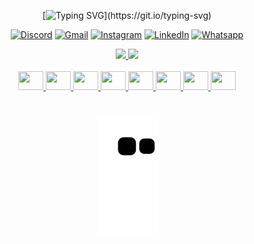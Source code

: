 <div align="center">

[![Typing SVG](https://readme-typing-svg.demolab.com?font=Fira+Code&duration=2000&pause=1500&color=F1F722&center=true&vCenter=true&width=435&lines=Oi%2C+me+chamo+Breno+Souza;Graduado+em+Sistemas+de+informa%C3%A7%C3%A3o;E+aqui+armazeno+meus+projetos.)](https://git.io/typing-svg)

</div>

<div align="center">
  
[![Discord](https://img.shields.io/badge/Discord-7289DA?style=for-the-badge&logo=discord&logoColor=white)](https://discord.gg/ftrkQWhc3D)
[![Gmail](https://img.shields.io/badge/Gmail-D14836?style=for-the-badge&logo=gmail&logoColor=white)](https://gmail.com)
[![Instagram](https://img.shields.io/badge/Instagram-E4405F?style=for-the-badge&logo=instagram&logoColor=white)](https://www.instagram.com/souzzbreno/)
[![LinkedIn](https://img.shields.io/badge/LinkedIn-0077B5?style=for-the-badge&logo=linkedin&logoColor=white)](https://www.linkedin.com/in/breno-souza-8a25a9191/)
[![Whatsapp](https://img.shields.io/badge/WhatsApp-25D366?style=for-the-badge&logo=whatsapp&logoColor=white)](https://wa.me/+557791746135)

</div>

<div align="center">
  <a href="https://github.com/souzzbreno">
  <img height="180em" src="https://github-readme-stats.vercel.app/api?username=souzzbreno&show_icons=true&theme=great-gatsby&include_all_commits=true&count_private=true"/>
  <img height="180em" src="https://github-readme-stats.vercel.app/api/top-langs/?username=jezdez&layout=compact&langs_count=7&theme=great-gatsby"/>
</div>
  
<div style="display: inline_block" align="center"><br>
  
  <img height="30" width="40" src="https://upload.wikimedia.org/wikipedia/commons/3/34/Microsoft_Office_Excel_%282019%E2%80%93present%29.svg" />
  <img height="30" width="40" src="https://cdn.jsdelivr.net/gh/devicons/devicon/icons/css3/css3-original.svg" />                   
  <img height="30" width="40" src="https://cdn.jsdelivr.net/gh/devicons/devicon/icons/html5/html5-original.svg" />        
  <img height="30" width="40" src="https://cdn.jsdelivr.net/gh/devicons/devicon/icons/javascript/javascript-original.svg" />        
  <img height="30" width="40" src="https://cdn.jsdelivr.net/gh/devicons/devicon/icons/mysql/mysql-original-wordmark.svg" />
  <img height="30" width="40" src="https://cdn.jsdelivr.net/gh/devicons/devicon/icons/python/python-original.svg" />
  <img height="30" width="40" src="https://cdn.jsdelivr.net/gh/devicons/devicon/icons/r/r-original.svg" />  
  <img height="30" width="40" src="https://cdn.jsdelivr.net/gh/devicons/devicon/icons/ruby/ruby-original.svg" />
  
 # ![Snake animation](https://github.com/rafaballerini/rafaballerini/blob/output/github-contribution-grid-snake.svg)
  
</div>
